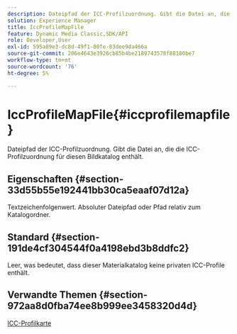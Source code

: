 ```yaml
---
description: Dateipfad der ICC-Profilzuordnung. Gibt die Datei an, die die ICC-Profilzuordnung für diesen Bildkatalog enthält.
solution: Experience Manager
title: IccProfileMapFile
feature: Dynamic Media Classic,SDK/API
role: Developer,User
exl-id: 595a89e3-dc8d-49f1-80fe-83dee9da466a
source-git-commit: 206e4643e3926cb85b4be2189743578f88180be7
workflow-type: tm+mt
source-wordcount: '76'
ht-degree: 5%

---
```


# IccProfileMapFile{#iccprofilemapfile}

Dateipfad der ICC-Profilzuordnung. Gibt die Datei an, die die ICC-Profilzuordnung für diesen Bildkatalog enthält.

## Eigenschaften {#section-33d55b55e192441bb30ca5eaaf07d12a}

Textzeichenfolgenwert. Absoluter Dateipfad oder Pfad relativ zum Katalogordner.

## Standard {#section-191de4cf304544f0a4198ebd3b8ddfc2}

Leer, was bedeutet, dass dieser Materialkatalog keine privaten ICC-Profile enthält.

## Verwandte Themen {#section-972aa8d0fba74ee8b999ee3458320d4d}

[ICC-Profilkarte](../../../../../ir-api/material-cat/image-rendering-api-ref/c-ir-material-catalog/c-ir-icc-profile-map-reference/c-ir-icc-profile-map-reference.md#concept-8c2a7d205b8544ccaa159f5b66710012)
